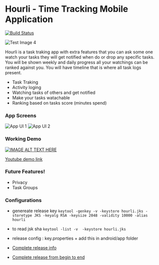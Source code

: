 # Hourli - Time Tracking Mobile Application

[![Build Status](https://travis-ci.org/joemccann/dillinger.svg?branch=master)](https://travis-ci.org/joemccann/dillinger)

![Test Image 4](https://i.ibb.co/ZzpGmyg/the-Creative-Process.png)

Hourli is a task traking app with extra features that you can ask some one watch your tasks they will get notified when do or drop any specific tasks. You will be shown weekly and daily progress all your watchings can be ranked against you. You will have timeline that is where all task logs present.

  - Task Traking
  - Activity loging
  - Watching tasks of others and get notified
  - Make your tasks watachable
  - Ranking based on tasks score (minutes spend)

### App Screens
![App UI 1](https://i.ibb.co/XV1xmsw/11.png)
![App UI 2](https://i.ibb.co/Vx0KRb9/12.png)

### Working Demo
[![IMAGE ALT TEXT HERE](https://img.youtube.com/vi/SmCEMnMEQd4/0.jpg)](https://www.youtube.com/watch?v=SmCEMnMEQd4)

[Youtube demo link](https://youtu.be/SmCEMnMEQd4)


### Future Features!
  - Privacy
  - Task Groups



### Configurations
- genereate release key
```keytool -genkey -v -keystore hourli.jks -storetype JKS -keyalg RSA -keysize 2048 -validity 10000 -alias hourli```

- to read jsk sha
```keytool -list -v  -keystore hourli.jks```
- release config : key.properties + add this in android/app folder 
- [Complete release info](https://flutter.dev/docs/deployment/android)
- [Complete release from begin to end](https://dzone.com/articles/keytool-commandutility-to-generate-a-keystorecerti)
